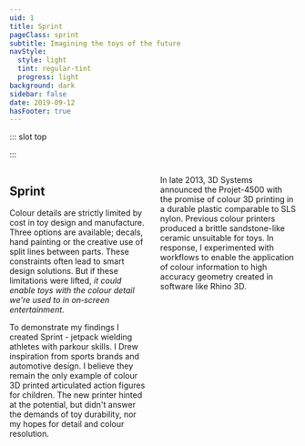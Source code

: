 ```yaml
---
uid: 1
title: Sprint
pageClass: sprint
subtitle: Imagining the toys of the future
navStyle:
  style: light
  tint: regular-tint
  progress: light
background: dark
sidebar: false
date: 2019-09-12
hasFooter: true
---
```


::: slot top

<Stage-ProjectStage ctaLabel="none" ctaUrl="https://www.ecosia.org" rag="" ragTitle="rag-3" platform="Product"
description="I created action figures which are manufactured in durable, full colour 3D printed plastic.">

<template v-slot:visual-background>
  <figure class="full-screen">
    <Heros-ImageHero src="/images/makielab/sprint-header.jpg" alt="Ecosia mobile devices"/>
  </figure>
</template>

<template v-slot:platform>

Colour 3D printed action figures

</template>

<template v-slot:timeframe>

2014

</template>

<template v-slot:my-role>

Toy Designer

</template>

<template v-slot:team>

Individual project

</template>

</Stage-ProjectStage>

:::


<Content-FreeSection padding="is-initial is-continuous">

<div class="columns is-multiline">
<div class="column is-half">

## Sprint

Colour details are strictly limited by cost in toy design and manufacture. Three options are available; decals, hand painting or the creative use of split lines between parts. These constraints often lead to smart design solutions. But if these limitations were lifted, _it could enable toys with the colour detail we're used to in on&#8209;screen entertainment._

To demonstrate my findings I created Sprint - jetpack wielding athletes with parkour skills. I Drew inspiration from sports brands and automotive design. I believe they remain the only example of colour 3D printed articulated action figures for children. The new printer hinted at the potential, but didn't answer the demands of toy durability, nor my hopes for detail and colour resolution.


</div>
<div class="column is-half title-offset">

In late 2013, 3D Systems announced the Projet-4500 with the promise of colour 3D printing in a durable plastic comparable to SLS nylon. Previous colour printers produced a brittle sandstone-like ceramic unsuitable for toys. In response, I experimented with workflows to enable the application of colour information to high accuracy geometry created in software like Rhino 3D.

</div>
</div>

<style lang=sass>

@import "@theme/styles/variables.sass"

@media screen and (min-width: $tablet)
  .sprint-p1
    position: relative
    top: 1.5em

  .sprint-p2
    position: relative
    left: -1em

</style>

</Content-FreeSection>


<!-- The same colour and material information could be used directly in the toy.

but I can equally imagine how much creative energy would be released if these limitations were lifted.

For the sake of cost and simplicity

It would enable closer alignment between children's digital entertainment and their toy representations.

My interest lay specifically in full colour 3D printing of durable plastics suitable for children's toys.


LEGO was an early adopter of the 3D printing as part of the toy development process.

I pioneered the use of 3D printing in the toy development process at Design by Touch. At LEGO I saw how creative energy was unleashed when designers have ready access to physical representations of what they're working on digitally. The speed of the process.

I kept up-to-date with developments in the 3D printing industry. Promise of democratisation of 3D printing with increasing affordability of desktop machines.

Colour 3D printing is quite common - statues etc. - but not with mechanically durable plastic suitable for children's toys with articulated joints or mechanisms.

3D Systems released a machine which purported to deliver on this promise.




Sadly, existing machine was too brittle and to this day there isn't a ubiquitous machine capable of meeting colour with mechanical stability. HP is getting there.
3D printing - as a designer with interest across digital and physical - very interesting. Still not quite there yet (like Wesen blurb though...)

Theme - rocket powered athletes racing through your living room and dodging obstacles with their parkour skills. Drawing inspiration from sports brands and automotive design.

a workflow whereby colour information could be

with applying colour information to meshes created

how the mechanical accuracy of 3D geometry created in industrial design and engineering modelling tools like Rhino 3D could be texture mapped in a similar fashion to 3D assets in the entertainment industry.


-->



<style lang="sass">

.sprint .stage-column .subtitle
  width: 82%

.sprint .section
  .grid-wrapper-content
    column-gap: 2em
    row-gap: 2em

.image.sprint-tall.span-3
  grid-row: auto / span 3


</style>


<Content-GridSection padding="is-large sprint">

  <template v-slot:grid>
    <figure class="image parent-loading is-square">
      <img class="lazyload" data-src="/images/makielab/sprint-wip-rough.jpg" alt="3D modelling rough forms">
    </figure>
    <figure class="image parent-loading is-square">
      <img class="lazyload" data-src="/images/makielab/sprint-wip-body.jpg" alt="3D modelling body WIP">
    </figure>
    <figure class="image parent-loading is-square">
      <img class="lazyload" data-src="/images/makielab/sprint-wip-body-details.jpg" alt="3D modelling details">
    </figure>
    <figure class="image parent-loading is-square span-3 sprint-tall">
      <img class="lazyload sketch-group" data-src="/images/makielab/sketch-group.jpg" alt="Figure sketches">
    </figure>
    <figure class="image parent-loading is-square">
      <img class="lazyload" data-src="/images/makielab/sprint-wip-sketch.jpg" alt="Character face sketch">
    </figure>
    <figure class="image parent-loading is-square">
      <img class="lazyload" data-src="/images/makielab/sprint-wip-sculpt.jpg" alt="Face sculpt">
    </figure>
    <figure class="image parent-loading is-square">
      <img class="lazyload" data-src="/images/makielab/sprint-wip-materials.jpg" alt="Face with materials">
    </figure>
    <figure class="image parent-loading is-square">
      <img class="lazyload" data-src="/images/makielab/sprint-wip-uvs.jpg" alt="Character face sketch">
    </figure>
    <figure class="image parent-loading is-square">
      <img class="lazyload" data-src="/images/makielab/sprint-wip-print.jpg" alt="Face sculpt">
    </figure>
    <figure class="image parent-loading is-square">
      <img class="lazyload" data-src="/images/makielab/sprint-wip-test.jpg" alt="Face with materials">
    </figure>
    <figure class="image parent-loading is-square span-2">
      <img class="lazyload" data-src="/images/makielab/render-group.jpg" alt="Render of figures">
    </figure>
    <figure class="image parent-loading is-square span-2">
      <img class="lazyload" data-src="/images/makielab/render-action.jpg" alt="Render of figures in action">
    </figure>
    <figure class="image parent-loading is-square span-2">
      <img class="lazyload" data-src="/images/makielab/photo-close.jpg" alt="Printed figures closeup">
    </figure>
  </template>

</Content-GridSection>
